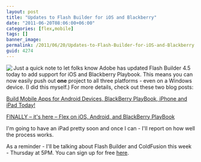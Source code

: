 ```yaml
---
layout: post
title: "Updates to Flash Builder for iOS and Blackberry"
date: "2011-06-20T08:06:00+06:00"
categories: [flex,mobile]
tags: []
banner_image: 
permalink: /2011/06/20/Updates-to-Flash-Builder-for-iOS-and-Blackberry
guid: 4274
---
```


<img src="https://static.raymondcamden.com/images/cfjedi/Adobe_Flash_Builder_4_Logo.png" align="left" /> Just a quick note to let folks know Adobe has updated Flash Builder 4.5 today to add support for iOS and Blackberry Playbook. This means you can now easily push out <b>one</b> project to all three platforms - even on a Windows device. (I did this myself.) For more details, check out these two blog posts:

<a href="http://blogs.adobe.com/flashplatform/2011/06/build-mobile-apps-for-android-devices-blackberry-playbook-iphone-and-ipad-today.html">Build Mobile Apps for Android Devices, BlackBerry PlayBook, iPhone and iPad Today!</a>

<a href="http://gregsramblings.com/2011/06/20/finally-its-here-flex-on-ios-android-and-blackberry-playbook/">FINALLY – it's here – Flex on iOS, Android, and BlackBerry PlayBook</a>

I'm going to have an iPad pretty soon and once I can - I'll report on how well the process works. 

As a reminder - I'll be talking about Flash Builder and ColdFusion this week - Thursday at 5PM. You can sign up for free <a href="http://www.adobe.com/cfusion/event/index.cfm?event=detail&id=1489921&loc=en_us">here</a>. 

<br clear="left" />